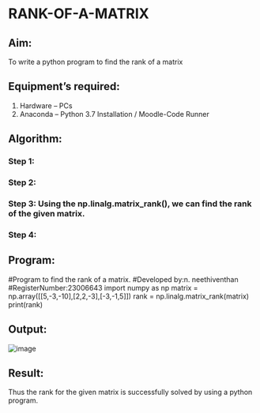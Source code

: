 # RANK-OF-A-MATRIX
## Aim:
To write a python program to find the rank of a matrix
## Equipment’s required:
1. 	Hardware – PCs
2. 	Anaconda – Python 3.7 Installation / Moodle-Code Runner
## Algorithm:
### Step 1: 
### Step 2: 
### Step 3: Using the np.linalg.matrix_rank(), we can find the rank of the given matrix.
### Step 4: 
## Program:
#Program to find the rank of a matrix.
#Developed by:n. neethiventhan  
#RegisterNumber:23006643
import numpy as np
matrix = np.array([[5,-3,-10],[2,2,-3],[-3,-1,5]])
rank = np.linalg.matrix_rank(matrix)
print(rank)

## Output:
![image](https://github.com/Neethiventhan123/RANK-OF-A-MATRIX/assets/148514848/d985d954-567a-4d28-899a-5bf272b650f0)

## Result:
Thus the rank for the given matrix is successfully solved by  using a python program.


